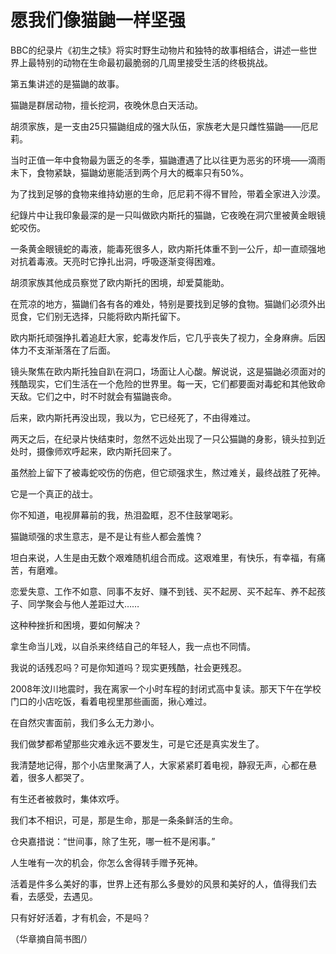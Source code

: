 # 愿我们像猫鼬一样坚强

BBC的纪录片《初生之犊》将实时野生动物片和独特的故事相结合，讲述一些世界上最特别的动物在生命最初最脆弱的几周里接受生活的终极挑战。 

第五集讲述的是猫鼬的故事。 

猫鼬是群居动物，擅长挖洞，夜晚休息白天活动。 

胡须家族，是一支由25只猫鼬组成的强大队伍，家族老大是只雌性猫鼬——厄尼莉。 

当时正值一年中食物最为匮乏的冬季，猫鼬遭遇了比以往更为恶劣的环境——滴雨未下，食物紧缺，猫鼬幼崽能活到两个月大的概率只有50%。 

为了找到足够的食物来维持幼崽的生命，厄尼莉不得不冒险，带着全家进入沙漠。 

纪錄片中让我印象最深的是一只叫做欧内斯托的猫鼬，它夜晚在洞穴里被黄金眼镜蛇咬伤。 

一条黄金眼镜蛇的毒液，能毒死很多人，欧内斯托体重不到一公斤，却一直顽强地对抗着毒液。天亮时它挣扎出洞，呼吸逐渐变得困难。 

胡须家族其他成员察觉了欧内斯托的困境，却爱莫能助。 

在荒凉的地方，猫鼬们各有各的难处，特别是要找到足够的食物。猫鼬们必须外出觅食，它们别无选择，只能将欧内斯托留下。 

欧内斯托顽强挣扎着追赶大家，蛇毒发作后，它几乎丧失了视力，全身麻痹。后因体力不支渐渐落在了后面。 

镜头聚焦在欧内斯托独自趴在洞口，场面让人心酸。解说说，这是猫鼬必须面对的残酷现实，它们生活在一个危险的世界里。每一天，它们都要面对毒蛇和其他致命天敌。它们之中，时不时就会有猫鼬丧命。 

后来，欧内斯托再没出现，我以为，它已经死了，不由得难过。 

两天之后，在纪录片快结束时，忽然不远处出现了一只公猫鼬的身影，镜头拉到近处时，摄像师欢呼起来，欧内斯托回来了。 

虽然脸上留下了被毒蛇咬伤的伤疤，但它顽强求生，熬过难关，最终战胜了死神。 

它是一个真正的战士。 

你不知道，电视屏幕前的我，热泪盈眶，忍不住鼓掌喝彩。 

猫鼬顽强的求生意志，是不是让有些人都会羞愧？ 

坦白来说，人生是由无数个艰难随机组合而成。这艰难里，有快乐，有幸福，有痛苦，有磨难。 

恋爱失意、工作不如意、同事不友好、赚不到钱、买不起房、买不起车、养不起孩子、同学聚会与他人差距过大…… 

这种种挫折和困境，要如何解决？ 

拿生命当儿戏，以自杀来终结自己的年轻人，我一点也不同情。 

我说的话残忍吗？可是你知道吗？现实更残酷，社会更残忍。 

2008年汶川地震时，我在离家一个小时车程的封闭式高中复读。那天下午在学校门口的小店吃饭，看着电视里那些画面，揪心难过。 

在自然灾害面前，我们多么无力渺小。 

我们做梦都希望那些灾难永远不要发生，可是它还是真实发生了。 

我清楚地记得，那个小店里聚满了人，大家紧紧盯着电视，静寂无声，心都在悬着，很多人都哭了。 

有生还者被救时，集体欢呼。 

我们本不相识，可是，那是生命，那是一条条鲜活的生命。 

仓央嘉措说：“世间事，除了生死，哪一桩不是闲事。” 

人生唯有一次的机会，你怎么舍得转手赠予死神。 

活着是件多么美好的事，世界上还有那么多曼妙的风景和美好的人，值得我们去看，去感受，去遇见。 

只有好好活着，才有机会，不是吗？ 

（华章摘自简书图/）